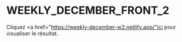 # WEEKLY_DECEMBER_FRONT_2

Cliquez <a href="https://weekly-december-w2.netlify.app/"ici</a> pour visualiser le résultat.
